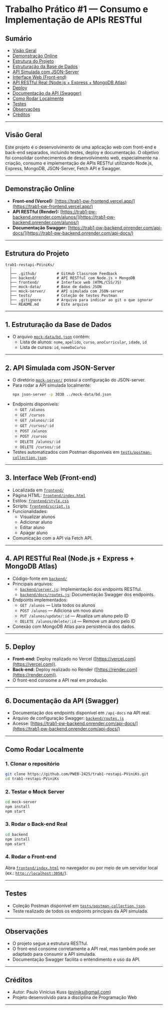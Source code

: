 # Trabalho Prático #1 — Consumo e Implementação de APIs RESTful

## Sumário

- [Visão Geral](#Visão-Geral)
- [Demonstração Online](#Demonstração-Online)
- [Estrutura do Projeto](#Estrutura-do-Projeto)
- [Estruturação da Base de Dados](#1-Estruturação-da-Base-de-Dados)
- [API Simulada com JSON-Server](#2-API-Simulada-com-JSON-Server)
- [Interface Web (Front-end)](#3-Interface-Web-Front-end)
- [API RESTful Real (Node.js + Express + MongoDB Atlas)](#4-api-restful-real-nodejs--express--mongodb-atlas)
- [Deploy](#5-Deploy)
- [Documentação da API (Swagger)](#6-Documentação-da-API-Swagger)
- [Como Rodar Localmente](#Como-Rodar-Localmente)
- [Testes](#Testes)
- [Observações](#Observações)
- [Créditos](#Créditos)

---

## Visão Geral

Este projeto é o desenvolvimento de uma aplicação web com front-end e back-end separados, incluindo testes, deploy e documentação. O objetivo foi consolidar conhecimentos de desenvolvimento web, especialmente na criação, consumo e implementação de APIs RESTful utilizando Node.js, Express, MongoDB, JSON-Server, Fetch API e Swagger.

---

## Demonstração Online

- **Front-end (Vercel):** [https://trab1-pw-frontend.vercel.app/](https://trab1-pw-frontend.vercel.app/)
- **API RESTful (Render):** [https://trab1-pw-backend.onrender.com/alunos/](https://trab1-pw-backend.onrender.com/alunos/)
- **Documentação Swagger:** [https://trab1-pw-backend.onrender.com/api-docs/](https://trab1-pw-backend.onrender.com/api-docs/)

---

## Estrutura do Projeto

```
trab1-restapi-PViniKs/
  │
  ├── .github/         # GitHub Classroom Feedback
  ├── backend/         # API RESTful com Node.js + MongoDB
  ├── frontend/        # Interface web (HTML/CSS/JS)
  ├── mock-data/       # Base de dados JSON
  ├── mock-server/     # API simulada com JSON-server
  ├── tests/           # Coleção de testes Postman
  ├── .gitignore       # Arquivo para indicar ao git o que ignorar
  └── README.md        # Este arquivo
```

---

## 1. Estruturação da Base de Dados

- O arquivo [`mock-data/bd.json`](mock-data/bd.json) contém:
  - Lista de alunos: `nome`, `apelido`, `curso`, `anoCurricular`, `idade`, `id`
  - Lista de cursos: `id`, `nomeDoCurso`

---

## 2. API Simulada com JSON-Server

- O diretório [`mock-server/`](mock-server/) possui a configuração do JSON-server.
- Para rodar a API simulada localmente:
  ```sh
  npx json-server -p 3030 ../mock-data/bd.json
  ```
- Endpoints disponíveis:
  - `GET /alunos`
  - `GET /cursos`
  - `GET /alunos/:id`
  - `GET /cursos/:id`
  - `POST /alunos`
  - `POST /cursos`
  - `DELETE /alunos/:id`
  - `DELETE /cursos/:id`
- Testes automatizados com Postman disponíveis em [`tests/postman-collection.json`](tests/postman-collection.json).

---

## 3. Interface Web (Front-end)

- Localizada em [`frontend/`](frontend/)
- Página HTML: [`frontend/index.html`](frontend/index.html)
- Estilos: [`frontend/style.css`](frontend/style.css)
- Scripts: [`frontend/script.js`](frontend/script.js)
- Funcionalidades:
  - Visualizar alunos
  - Adicionar aluno
  - Editar aluno
  - Apagar aluno
- Comunicação com a API via Fetch API.

---

## 4. API RESTful Real (Node.js + Express + MongoDB Atlas)

- Código-fonte em [`backend/`](backend/)
- Principais arquivos:
  - [`backend/server.js`](backend/server.js): Implementação dos endpoints RESTful.
  - [`backend/docs/routes.js`](backend/docs/routes.js): Documentação Swagger dos endpoints.
- Endpoints implementados:
  - `GET /alunos` — Lista todos os alunos
  - `POST /alunos` — Adiciona um novo aluno
  - `PUT /alunos/update/:id` — Atualiza um aluno pelo ID
  - `DELETE /alunos/delete/:id` — Remove um aluno pelo ID
- Conexão com MongoDB Atlas para persistência dos dados.

---

## 5. Deploy

- **Front-end:** Deploy realizado no Vercel ([https://vercel.com](https://vercel.com)).
- **Back-end:** Deploy realizado no Render ([https://render.com](https://render.com)).
- O front-end consome a API real em produção.

---

## 6. Documentação da API (Swagger)

- Documentação dos endpoints disponível em `/api-docs` na API real.
- Arquivo de configuração Swagger: [`backend/routes.js`](backend/routes.js)
- Acesse: [https://trab1-pw-backend.onrender.com/api-docs/](https://trab1-pw-backend.onrender.com/api-docs/)

---

## Como Rodar Localmente

### 1. Clonar o repositório

```sh
git clone https://github.com/PWEB-2425/trab1-restapi-PViniKs.git
cd trab1-restapi-PViniKs
```

### 2. Testar o Mock Server

```sh
cd mock-server
npm install
npm start
```

### 3. Rodar o Back-end Real

```sh
cd backend
npm install
npm start
```

### 4. Rodar o Front-end

Abra [`frontend/index.html`](frontend/index.html) no navegador ou por meio de um servidor local (ex.: [`http://localhost:3058/`](http://localhost:3058/)).

---

## Testes

- Coleção Postman disponível em [`tests/postman-collection.json`](tests/postman-collection.json).
- Teste realizado de todos os endpoints principais da API simulada.

---

## Observações

- O projeto segue a estrutura RESTful.
- O front-end consome corretamente a API real, mas também pode ser adaptado para consumir a API simulada.
- Documentação Swagger facilita o entendimento e uso da API.

---

## Créditos

- Autor: Paulo Vinícius Kuss ([pviniks@gmail.com](mailto:pviniks@gmail.com))
- Projeto desenvolvido para a disciplina de Programação Web

---